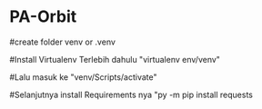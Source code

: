 # PA-Orbit

#create folder venv or .venv

#Install Virtualenv Terlebih dahulu "virtualenv env/venv"

#Lalu masuk ke "venv/Scripts/activate"

#Selanjutnya install Requirements nya "py -m pip install requests
